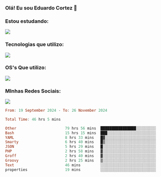### Olá! Eu sou Eduardo Cortez 🤙


### Estou estudando: 

<p align="left">
  <a href="https://skillicons.dev">
    <img src="https://skillicons.dev/icons?i=kubernetes,terraform,redhat" />
  </a>
</p>

### Tecnologias que utilizo: 

<p align="left">
  <a href="https://skillicons.dev">
    <img src="https://skillicons.dev/icons?i=docker,mysql,postgres,git,aws,bash,jenkins,figma,grafana,nginx,notion,prometheus" />
  </a>
</p>

### OS's Que utilizo:

<p align="left">
  <a href="https://skillicons.dev">
    <img src="https://skillicons.dev/icons?i=linux,debian,ubuntu,apple,windows" />
  </a>
</p>

### MInhas Redes Sociais:

<p align="left">
  <a href="https://skillicons.dev">
    <img src="https://skillicons.dev/icons?i=linkedin,github" />
  </a>
</p>

<!--START_SECTION:waka-->

```haskell
From: 19 September 2024 - To: 26 November 2024

Total Time: 46 hrs 5 mins

Other                      79 hrs 56 mins  ████████████████░░░░░░░░░   63.43 %
Bash                       15 hrs 15 mins  ███░░░░░░░░░░░░░░░░░░░░░░   12.10 %
YAML                       8 hrs 33 mins   █▓░░░░░░░░░░░░░░░░░░░░░░░   06.79 %
Smarty                     6 hrs 40 mins   █▒░░░░░░░░░░░░░░░░░░░░░░░   05.30 %
JSON                       5 hrs 29 mins   █░░░░░░░░░░░░░░░░░░░░░░░░   04.35 %
PHP                        2 hrs 58 mins   ▓░░░░░░░░░░░░░░░░░░░░░░░░   02.36 %
Groff                      2 hrs 40 mins   ▓░░░░░░░░░░░░░░░░░░░░░░░░   02.13 %
Groovy                     2 hrs 25 mins   ▒░░░░░░░░░░░░░░░░░░░░░░░░   01.92 %
Text                       46 mins         ░░░░░░░░░░░░░░░░░░░░░░░░░   00.62 %
properties                 19 mins         ░░░░░░░░░░░░░░░░░░░░░░░░░   00.26 %
```

<!--END_SECTION:waka-->
